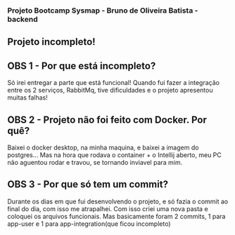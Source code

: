 ### Projeto Bootcamp Sysmap - Bruno de Oliveira Batista - backend

## Projeto incompleto!

## OBS 1 - Por que está incompleto?
  Só irei entregar a parte que está funcional! Quando fui fazer a integração entre os 2 serviços, RabbitMq, tive dificuldades e o projeto apresentou muitas falhas!

## OBS 2 - Projeto não foi feito com Docker. Por quê?
  Baixei o docker desktop, na minha maquina, e baixei a imagem do postgres... Mas na hora que rodava o container + o Intellij aberto, meu PC não aguentou rodar e travou, se tornando
    inviavel para mim.

## OBS 3 - Por que só tem um commit? 
  Durante os dias em que fui desenvolvendo o projeto, e só fazia o commit ao final do dia, com isso me atrapalhei. Com isso criei uma nova pasta e coloquei os arquivos funcionais.
    Mas basicamente foram 2 commits, 1 para app-user e 1 para app-integration(que ficou incompleto)

